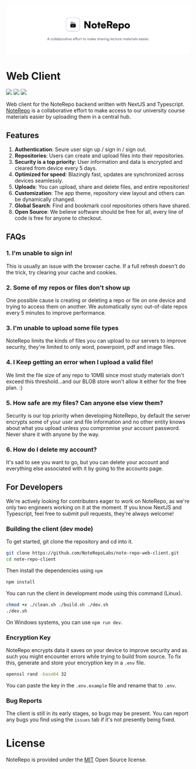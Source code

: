 <img src="./github/banner.svg" alt="RepoBanner" />

# Web Client

![](https://img.shields.io/github/license/NoteRepoLabs/noterepo-web-client?style=for-the-badge&colorA=131820&colorB=FFFFFF&logo=markdown)
![](https://img.shields.io/npm/v/@nestjs/core.svg?style=for-the-badge&colorA=131820&colorB=FFFFFF&logo=markdown)
![](https://img.shields.io/github/deployments/NoteRepoLabs/noterepo-web-client/production?style=for-the-badge&logo=vercel&label=DEPLOYMENT&labelColor=%23131820&color=%2364fab6)


Web client for the NoteRepo backend written with NextJS and Typescript.  
[NoteRepo](https://noterepo-web.vercel.app/) is a collaborative effort to make access to our university course materials easier by uploading them in a central hub.

## Features

1. **Authentication**: Seure user sign up / sign in / sign out.
2. **Repositories**: Users can create and upload files into their repositories.
4. **Security is a top priority**: User information and data is encrypted and cleared from device every 5 days.
5. **Optimized for speed**: Blazingly fast, updates are synchronized across devices seamlessly.
6. **Uploads**: You can upload, share and delete files, and entire repositories!
7. **Customization**: The app theme, repository view layout and others can be dynamically changed.
8. **Global Search**: Find and bookmark cool repositories others have shared.
9. **Open Source**: We believe software should be free for all, every line of code is free for anyone to checkout.

## FAQs

### 1. I'm unable to sign in!
   
   This is usually an issue with the browser cache. If a full refresh doesn't do the trick, try clearing your cache and cookies.

### 2. Some of my repos or files don't show up

  One possible cause is creating or deleting a repo or file on one device and trying to access them on another. We automatically sync out-of-date repos every 5   minutes to improve performance.

### 3. I'm unable to upload some file types

  NoteRepo limits the kinds of files you can upload to our servers to improve security, they're limited to only word, powerpoint, pdf and image files.

### 4. I Keep getting an error when I upload a valid file!
  
  We limit the file size of any repo to 10MB since most study materials don't exceed this threshold...and our BLOB store won't allow it either for the free plan. :)

### 5. How safe are my files? Can anyone else view them?

  Security is our top priority when developing NoteRepo, by default the server encrypts some of your user and file information and no other entity knows about what you upload unless you compromise your account password. Never share it with anyone by the way.

### 6. How do I delete my account?

  It's sad to see you want to go, but you can delete your account and everything else associated with it by going to the accounts page.

## For Developers

We're actively looking for contributers eager to work on NoteRepo, as we're only two engineers working on it at the moment. If you know NextJS and Typescript, feel free to submit pull requests, they're always welcome!

### Building the client (dev mode)

To get started, git clone the repository and cd into it.

```sh
git clone https://github.com/NoteRepoLabs/note-repo-web-client.git
cd note-repo-client
```

Then install the dependencies using `npm`

```sh
npm install
```

You can run the client in development mode using this command (Linux).

```sh
chmod +x ./clean.sh ./build.sh ./dev.sh
./dev.sh
```

On Windows systems, you can use `npm run dev`.

### Encryption Key

NoteRepo encrypts data it saves on your device to improve security and as such you might encounter errors while trying to build from source. To fix this, generate and store your encryption key in a `.env` file.

```sh
openssl rand -base64 32
```

You can paste the key in the `.env.example` file and rename that to `.env`.

### Bug Reports

The client is still in its early stages, so bugs may be present. You can report any bugs you find using the `issues` tab if it's not presently being fixed.

# License

NoteRepo is provided under the [MIT](./LICENSE) Open Source license.
